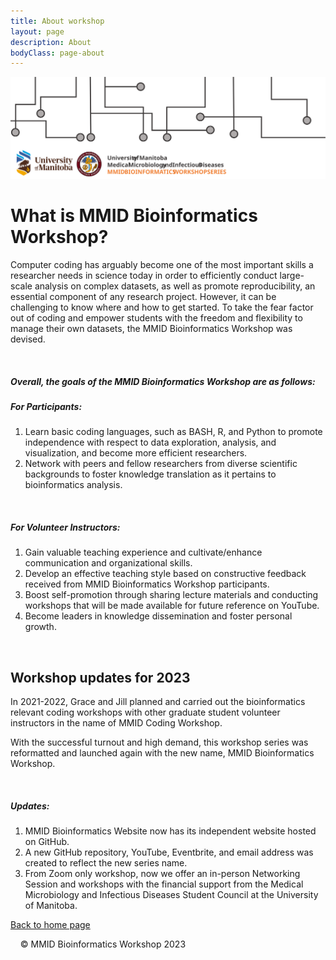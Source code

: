 ```yaml
---
title: About workshop
layout: page
description: About
bodyClass: page-about
---
```



![logo-MMID_Bioinformatics_Workshop](../images/logo-MMID_Bioinformatics_Workshop.svg)



# What is MMID Bioinformatics Workshop?
Computer coding has arguably become one of the most important skills a researcher needs in science today in order to efficiently conduct large-scale analysis on complex datasets, as well as promote reproducibility, an essential component of any research project.  However, it can be challenging to know where and how to get started.  To take the fear factor out of coding and empower students with the freedom and flexibility to manage their own datasets, the MMID Bioinformatics Workshop was devised.

&nbsp; 
##### Overall, the goals of the MMID Bioinformatics Workshop are as follows:

##### *For Participants:*
1. Learn basic coding languages, such as BASH, R, and Python to promote independence with respect to data exploration, analysis, and visualization, and become more efficient researchers.
&nbsp; 
2. Network with peers and fellow researchers from diverse scientific backgrounds to foster knowledge translation as it pertains to bioinformatics analysis.

&nbsp; 
##### *For Volunteer Instructors:*
1. Gain valuable teaching experience and cultivate/enhance communication and organizational skills.
&nbsp; 
2. Develop an effective teaching style based on constructive feedback received from MMID Bioinformatics Workshop participants.
&nbsp; 
3. Boost self-promotion through sharing lecture materials and conducting workshops that will be made available for future reference on YouTube.
&nbsp; 
4. Become leaders in knowledge dissemination and foster personal growth.


&nbsp; 

## Workshop updates for 2023
In 2021-2022, Grace and Jill planned and carried out the bioinformatics relevant coding workshops with other graduate student volunteer instructors in the name of MMID Coding Workshop.

With the successful turnout and high demand, this workshop series was reformatted and launched again with the new name, MMID Bioinformatics Workshop. 

&nbsp; 
##### Updates: 
1. MMID Bioinformatics Website now has its independent website hosted on GitHub.
&nbsp; 
2. A new GitHub repository, YouTube, Eventbrite, and email address was created to reflect the new series name.
&nbsp; 
3. From Zoom only workshop, now we offer an in-person Networking Session and workshops with the financial support from the Medical Microbiology and Infectious Diseases Student Council at the University of Manitoba.  


[Back to home page](../index.md)



&nbsp; 
&nbsp; 
© MMID Bioinformatics Workshop 2023